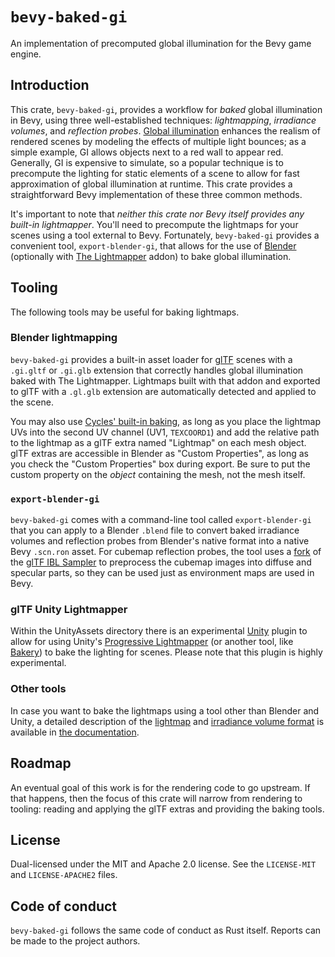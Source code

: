 # `bevy-baked-gi`

An implementation of precomputed global illumination for the Bevy game
engine.

## Introduction

This crate, `bevy-baked-gi`, provides a workflow for *baked* global illumination
in Bevy, using three well-established techniques: *lightmapping*, *irradiance
volumes*, and *reflection probes*. [Global illumination] enhances the realism
of rendered scenes by modeling the effects of multiple light bounces; as a
simple example, GI allows objects next to a red wall to appear red.  Generally,
GI is expensive to simulate, so a popular technique is to precompute the
lighting for static elements of a scene to allow for fast approximation of
global illumination at runtime. This crate provides a straightforward Bevy
implementation of these three common methods.

It's important to note that *neither this crate nor Bevy itself provides any
built-in lightmapper*. You'll need to precompute the lightmaps for your scenes
using a tool external to Bevy. Fortunately, `bevy-baked-gi` provides a
convenient tool, `export-blender-gi`, that allows for the use of [Blender]
(optionally with [The Lightmapper] addon) to bake global illumination.

## Tooling

The following tools may be useful for baking lightmaps.

### Blender lightmapping

`bevy-baked-gi` provides a built-in asset loader for [glTF] scenes with a
`.gi.gltf` or `.gi.glb` extension that correctly handles global illumination
baked with The Lightmapper. Lightmaps built with that addon and exported to glTF
with a `.gl.glb` extension are automatically detected and applied to the scene.

You may also use [Cycles' built-in baking], as long as you place the lightmap
UVs into the second UV channel (UV1, `TEXCOORD1`) and add the relative path to
the lightmap as a glTF extra named "Lightmap" on each mesh object. glTF extras
are accessible in Blender as "Custom Properties", as long as you check the
"Custom Properties" box during export. Be sure to put the custom property on the
*object* containing the mesh, not the mesh itself.

### `export-blender-gi`

`bevy-baked-gi` comes with a command-line tool called `export-blender-gi` that
you can apply to a Blender `.blend` file to convert baked irradiance volumes and
reflection probes from Blender's native format into a native Bevy `.scn.ron`
asset. For cubemap reflection probes, the tool uses a [fork] of the [glTF IBL
Sampler] to preprocess the cubemap images into diffuse and specular parts, so
they can be used just as environment maps are used in Bevy.

### glTF Unity Lightmapper

Within the UnityAssets directory there is an experimental [Unity] plugin to
allow for using Unity's [Progressive Lightmapper] (or another tool, like
[Bakery]) to bake the lighting for scenes. Please note that this plugin is
highly experimental.

### Other tools

In case you want to bake the lightmaps using a tool other than Blender and
Unity, a detailed description of the [lightmap] and [irradiance volume format]
is available in [the documentation].

## Roadmap

An eventual goal of this work is for the rendering code to go upstream. If that happens, then the focus of this crate will narrow from rendering to tooling: reading and applying the glTF extras and providing the baking tools.

## License

Dual-licensed under the MIT and Apache 2.0 license. See the `LICENSE-MIT` and `LICENSE-APACHE2` files.

## Code of conduct

`bevy-baked-gi` follows the same code of conduct as Rust itself. Reports can be
made to the project authors.

[Global illumination]: http://en.wikipedia.org/wiki/Global_illumination

[Blender]: https://www.blender.org/

[The Lightmapper]: https://github.com/Naxela/The_Lightmapper

[glTF]: https://www.khronos.org/gltf/

[Cycles' built-in baking]: https://docs.blender.org/manual/en/latest/render/cycles/baking.html

[fork]: https://github.com/pcwalton/glTF-IBL-Sampler

[glTF IBL Sampler]: https://github.com/KhronosGroup/glTF-IBL-Sampler

[Unity]: http://unity.com/

[Progressive Lightmapper]: https://docs.unity3d.com/Manual/progressive-lightmapper.html

[Bakery]: https://assetstore.unity.com/packages/tools/level-design/bakery-gpu-lightmapper-122218

[lightmap]: Docs/GLTFExtras.md

[irradiance volume format]: Docs/IrradianceVolumes.md

[the documentation]: Docs/
